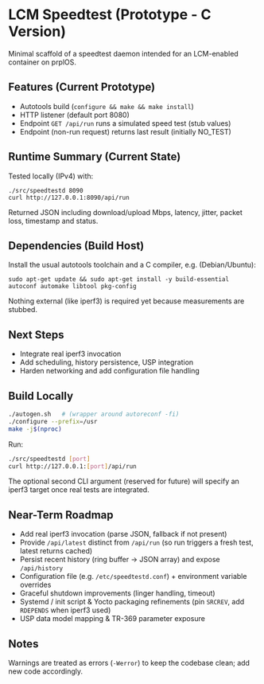 # LCM Speedtest (Prototype - C Version)

Minimal scaffold of a speedtest daemon intended for an LCM-enabled container on prplOS.

## Features (Current Prototype)
- Autotools build (`configure && make && make install`)
- HTTP listener (default port 8080)
- Endpoint `GET /api/run` runs a simulated speed test (stub values)
- Endpoint (non-run request) returns last result (initially NO_TEST)

## Runtime Summary (Current State)
Tested locally (IPv4) with:
```
./src/speedtestd 8090
curl http://127.0.0.1:8090/api/run
```
Returned JSON including download/upload Mbps, latency, jitter, packet loss, timestamp and status.

## Dependencies (Build Host)
Install the usual autotools toolchain and a C compiler, e.g. (Debian/Ubuntu):
```
sudo apt-get update && sudo apt-get install -y build-essential autoconf automake libtool pkg-config
```
Nothing external (like iperf3) is required yet because measurements are stubbed.

## Next Steps
- Integrate real iperf3 invocation
- Add scheduling, history persistence, USP integration
- Harden networking and add configuration file handling

## Build Locally
```bash
./autogen.sh   # (wrapper around autoreconf -fi)
./configure --prefix=/usr
make -j$(nproc)
```

Run:
```bash
./src/speedtestd [port]
curl http://127.0.0.1:[port]/api/run
```

The optional second CLI argument (reserved for future) will specify an iperf3 target once real tests are integrated.

## Near-Term Roadmap
- Add real iperf3 invocation (parse JSON, fallback if not present)
- Provide `/api/latest` distinct from `/api/run` (so run triggers a fresh test, latest returns cached)
- Persist recent history (ring buffer -> JSON array) and expose `/api/history`
- Configuration file (e.g. `/etc/speedtestd.conf`) + environment variable overrides
- Graceful shutdown improvements (linger handling, timeout)
- Systemd / init script & Yocto packaging refinements (pin `SRCREV`, add `RDEPENDS` when iperf3 used)
- USP data model mapping & TR-369 parameter exposure

## Notes
Warnings are treated as errors (`-Werror`) to keep the codebase clean; add new code accordingly.
